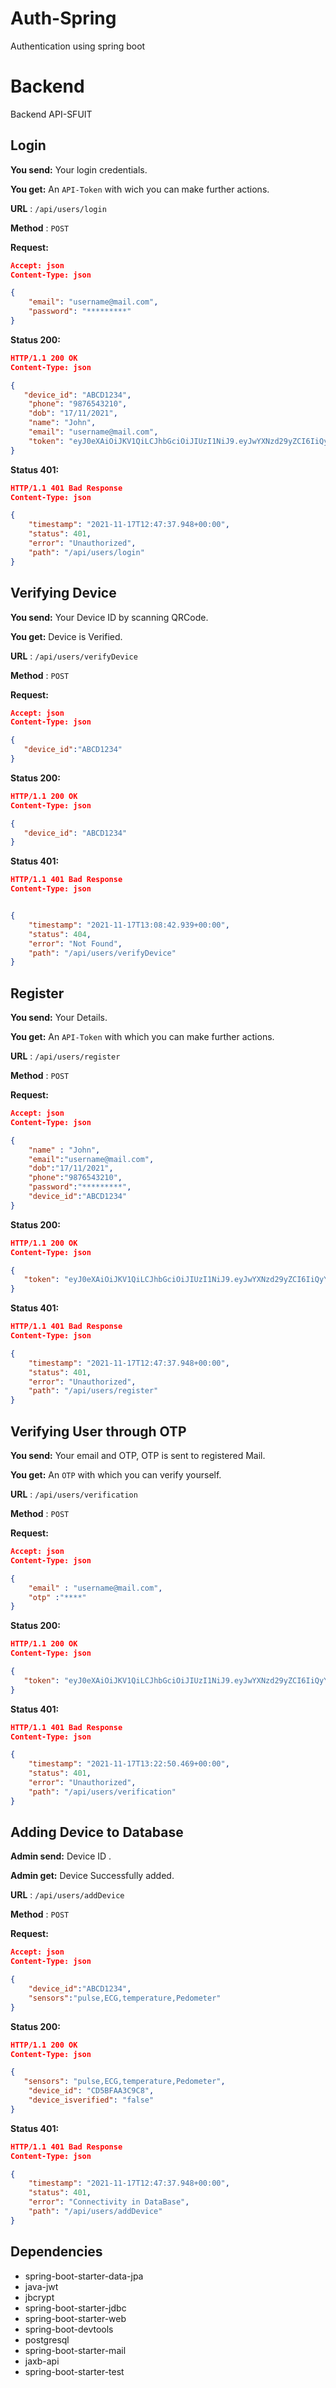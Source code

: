 # Auth-Spring
Authentication using spring boot
# Backend
Backend API-SFUIT

## Login
**You send:**  Your  login credentials.

**You get:** An `API-Token` with wich you can make further actions.

**URL** : `/api/users/login`

**Method** : `POST`

**Request:**
```json
Accept: json
Content-Type: json

{
    "email": "username@mail.com",
    "password": "*********"
}
```
**Status 200:**
```json
HTTP/1.1 200 OK
Content-Type: json

{
   "device_id": "ABCD1234",
    "phone": "9876543210",
    "dob": "17/11/2021",
    "name": "John",
    "email": "username@mail.com",
    "token": "eyJ0eXAiOiJKV1QiLCJhbGciOiJIUzI1NiJ9.eyJwYXNzd29yZCI6IiQyYSQxMCRxRThIS0R6eGZseUVUM"
}
```
**Status 401:**
```json
HTTP/1.1 401 Bad Response
Content-Type: json

{
    "timestamp": "2021-11-17T12:47:37.948+00:00",
    "status": 401,
    "error": "Unauthorized",
    "path": "/api/users/login"
}
```

## Verifying Device 
**You send:**  Your Device ID by scanning QRCode.

**You get:** Device is Verified.

**URL** : `/api/users/verifyDevice`

**Method** : `POST`

**Request:**
```json
Accept: json
Content-Type: json

{
   "device_id":"ABCD1234"
}
```
**Status 200:**
```json
HTTP/1.1 200 OK
Content-Type: json

{
   "device_id": "ABCD1234"
}
```
**Status 401:**
```json
HTTP/1.1 401 Bad Response
Content-Type: json


{
    "timestamp": "2021-11-17T13:08:42.939+00:00",
    "status": 404,
    "error": "Not Found",
    "path": "/api/users/verifyDevice"
}
```

## Register
**You send:**  Your Details.

**You get:** An `API-Token` with which you can make further actions.

**URL** : `/api/users/register`

**Method** : `POST`

**Request:**
```json
Accept: json
Content-Type: json

{
    "name" : "John",
    "email":"username@mail.com",
    "dob":"17/11/2021",
    "phone":"9876543210",
    "password":"*********",
    "device_id":"ABCD1234"
}
```
**Status 200:**
```json
HTTP/1.1 200 OK
Content-Type: json

{
   "token": "eyJ0eXAiOiJKV1QiLCJhbGciOiJIUzI1NiJ9.eyJwYXNzd29yZCI6IiQyYSQxMCRxRThIS0R6eGZseU"
}
```
**Status 401:**
```json
HTTP/1.1 401 Bad Response
Content-Type: json

{
    "timestamp": "2021-11-17T12:47:37.948+00:00",
    "status": 401,
    "error": "Unauthorized",
    "path": "/api/users/register"
}
```

## Verifying User through OTP
**You send:**  Your email and OTP, OTP is sent to registered Mail.

**You get:** An `OTP` with which you can verify yourself.

**URL** : `/api/users/verification`

**Method** : `POST`

**Request:**
```json
Accept: json
Content-Type: json

{
    "email" : "username@mail.com",
    "otp" :"****"
}
```
**Status 200:**
```json
HTTP/1.1 200 OK
Content-Type: json

{
   "token": "eyJ0eXAiOiJKV1QiLCJhbGciOiJIUzI1NiJ9.eyJwYXNzd29yZCI6IiQyYSQxMCRxRThIS0R6eGZseUVUM"
}
```
**Status 401:**
```json
HTTP/1.1 401 Bad Response
Content-Type: json

{
    "timestamp": "2021-11-17T13:22:50.469+00:00",
    "status": 401,
    "error": "Unauthorized",
    "path": "/api/users/verification"
}
```

## Adding Device to Database
**Admin send:** Device ID .

**Admin get:** Device Successfully added.

**URL** : `/api/users/addDevice`

**Method** : `POST`

**Request:**
```json
Accept: json
Content-Type: json

{
    "device_id":"ABCD1234",
    "sensors":"pulse,ECG,temperature,Pedometer"
}
```
**Status 200:**
```json
HTTP/1.1 200 OK
Content-Type: json

{
   "sensors": "pulse,ECG,temperature,Pedometer",
    "device_id": "CD5BFAA3C9C8",
    "device_isverified": "false"
}
```
**Status 401:**
```json
HTTP/1.1 401 Bad Response
Content-Type: json

{
    "timestamp": "2021-11-17T12:47:37.948+00:00",
    "status": 401,
    "error": "Connectivity in DataBase",
    "path": "/api/users/addDevice"
}
```
## Dependencies
* spring-boot-starter-data-jpa
* java-jwt
* jbcrypt
* spring-boot-starter-jdbc
* spring-boot-starter-web
* spring-boot-devtools
* postgresql
* spring-boot-starter-mail
* jaxb-api
* spring-boot-starter-test

